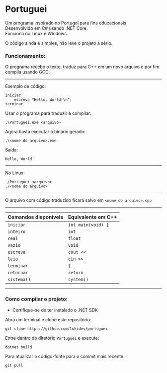 # Portuguei
Um programa inspirado no Portugol para fins educacionais.<br>
Desenvolvido em C# usando .NET Core.<br>
Funciona no Linux e Windows.

O código ainda é simples, não leve o projeto a sério.

### Funcionamento:
O programa recebe o texto, traduz para C++ em um novo arquivo e por fim compila usando GCC.

---

Exemplo de código:
```
iniciar
    escreva "Hello, World!\n";
terminar
```

Usar o programa para traduzir e compilar:
```
.\Portuguei.exe <arquivo>
```

Agora basta executar o binário gerado:
```
.\<nome do arquivo>.exe
```

Saída:
```
Hello, World!
```

---

No Linux:
```
./Portuguei <arquivo>
./<nome do arquivo>
```

---

O arquivo com código traduzido ficará salvo em ``<nome do arquivo>.cpp``

---

| Comandos disponíveis | Equivalente em C++            |
| -------------------  | ----------------------------- |
| `iniciar`            | `int main(void) {`            |
| `inteiro`            | `int`                         |
| `real`               | `float`                       |
| `vazio`              | `void`                        |
| `escreva`            | `cout <<`                     |
| `leia`               | `cin >>`                      |
| `terminar`           | `}`                           |
| `retornar`           | `return`                      |
| `sistema()`          | `system()`                    |

---

### Como compilar o projeto:
- Certifique-se de ter instalado o .NET SDK

Abra um terminal e clone este repositório:
```
git clone https://github.com/1ukidev/portuguei
```

Entre dentro do diretório ``Portuguei`` e execute:
```
dotnet build
```

Para atualizar o código-fonte para o commit mais recente:
```
git pull
```
